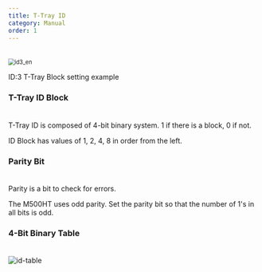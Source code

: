 ```yaml
---
title: T-Tray ID
category: Manual
order: 1
---
```


　  
<img src="![id3_en](https://user-images.githubusercontent.com/85915538/125054040-5c3d2180-e0d8-11eb-963b-6c7c2cb906e7.png)" alt="id3_en" style="zoom:80%;" />

ID:3 T-Tray Block setting example


### T-Tray ID Block
　  
T-Tray ID is composed of 4-bit binary system. 1 if there is a block, 0 if not.

ID Block has values of 1, 2, 4, 8 in order from the left.


### Parity Bit
　  
Parity is a bit to check for errors.

The M500HT uses odd parity. Set the parity bit so that the number of 1's in all bits is odd.


### 4-Bit Binary Table
　  
![id-table](https://user-images.githubusercontent.com/85915538/125050261-6826e480-e0d4-11eb-8f9c-1b7dcdac0b10.png)
